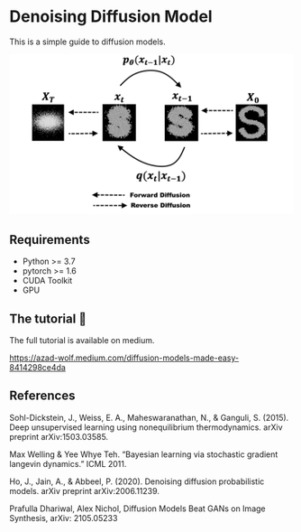 # Denoising Diffusion Model


This is a simple guide to diffusion models.  



![diffusion-model image](diffusion.png)




## Requirements

* Python >= 3.7
* pytorch >= 1.6
* CUDA Toolkit
* GPU


## The tutorial 📃
The full tutorial is available on medium.

https://azad-wolf.medium.com/diffusion-models-made-easy-8414298ce4da



## References 

Sohl-Dickstein, J., Weiss, E. A., Maheswaranathan, N., & Ganguli, S. (2015). Deep unsupervised learning using nonequilibrium thermodynamics. arXiv preprint arXiv:1503.03585. 

Max Welling & Yee Whye Teh. “Bayesian learning via stochastic gradient langevin dynamics.” ICML 2011. 

Ho, J., Jain, A., & Abbeel, P. (2020). Denoising diffusion probabilistic models. arXiv preprint arXiv:2006.11239.  

Prafulla Dhariwal, Alex Nichol, Diffusion Models Beat GANs on Image Synthesis, arXiv: 2105.05233 








